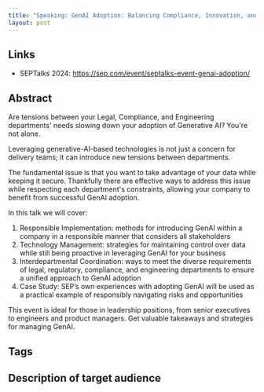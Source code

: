 ```yaml
---
title: "Speaking: GenAI Adoption: Balancing Compliance, Innovation, and Action"
layout: post
---
```


## Links

* SEPTalks 2024: https://sep.com/event/septalks-event-genai-adoption/

## Abstract

Are tensions between your Legal, Compliance, and Engineering departments' needs slowing down your adoption of Generative AI? You're not alone.

Leveraging generative-AI-based technologies is not just a concern for delivery teams; it can introduce new tensions between departments.

The fundamental issue is that you want to take advantage of your data while keeping it secure. Thankfully there are effective ways to address this issue while respecting each department's constraints, allowing your company to benefit from successful GenAI adoption.

In this talk we will cover:

1. Responsible Implementation: methods for introducing GenAI within a company in a responsible manner that considers all stakeholders
2. Technology Management: strategies for maintaining control over data while still being proactive in leveraging GenAI for your business
3. Interdepartmental Coordination: ways to meet the diverse requirements of legal, regulatory, compliance, and engineering departments to ensure a unified approach to GenAI adoption
4. Case Study: SEP’s own experiences with adopting GenAI will be used as a practical example of responsibly navigating risks and opportunities

This event is ideal for those in leadership positions, from senior executives to engineers and product managers. Get valuable takeaways and strategies for managing GenAI.

## Tags

## Description of target audience
